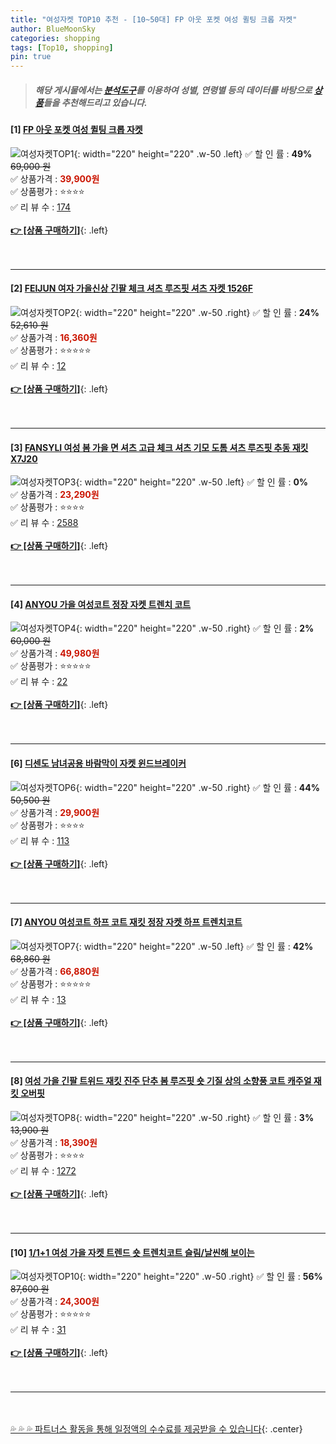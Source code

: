 ```yaml
---
title: "여성자켓 TOP10 추천 - [10~50대] FP 아웃 포켓 여성 퀼팅 크롭 자켓"
author: BlueMoonSky
categories: shopping
tags: [Top10, shopping]
pin: true
---
```


> ##### 해당 게시물에서는 [**분석도구**](https://itemscout.io/)를 이용하여 **성별**, **연령별** 등의 데이터를 바탕으로 [**상품**](https://link.coupang.com/a/baae76)들을 추천해드리고 있습니다.

#### [1] [FP 아웃 포켓 여성 퀼팅 크롭 자켓](https://link.coupang.com/re/AFFSDP?lptag=AF5964186&subid=bluemoonsky6999&pageKey=7623696142&traceid=V0-153&itemId=20217906490&vendorItemId=87307577505)
![여성자켓TOP1](https://thumbnail8.coupangcdn.com/thumbnails/remote/230x230ex/image/vendor_inventory/e206/6fb0b19a219b37a5eeefdd4e59ef9ec45f98ebceb82b4a830f96b6ae8e56.jpg){: width="220" height="220" .w-50 .left}
✅ 할 인 률 : **49%** ~~<del class="base-price"> 69,000  </del>원~~<br>
✅ 상품가격 : <span style="color:#cb1400"> **39,900원** </span><br>
✅ 상품평가 : ⭐⭐⭐⭐<br>
✅ 리 뷰 수 : [174](https://link.coupang.com/re/AFFSDP?lptag=AF5964186&subid=bluemoonsky6999&pageKey=7623696142&traceid=V0-153&itemId=20217906490&vendorItemId=87307577505)<br>
<br>
[**👉  [상품 구매하기]**](https://link.coupang.com/re/AFFSDP?lptag=AF5964186&subid=bluemoonsky6999&pageKey=7623696142&traceid=V0-153&itemId=20217906490&vendorItemId=87307577505){: .left}
<br>
<br>
<br>

***

#### [2] [FEIJUN 여자 가을신상 긴팔 체크 셔츠 루즈핏 셔츠 자켓 1526F](https://link.coupang.com/re/AFFSDP?lptag=AF5964186&subid=bluemoonsky6999&pageKey=7508500843&traceid=V0-153&itemId=19669045195&vendorItemId=86774657553)
![여성자켓TOP2](https://thumbnail10.coupangcdn.com/thumbnails/remote/230x230ex/image/vendor_inventory/dfe1/5605fed7ae82d9ccbc36d4312bfd1a593a913c34af67b3c9f56909da70f4.jpeg){: width="220" height="220" .w-50 .right}
✅ 할 인 률 : **24%** ~~<del class="base-price"> 52,610  </del>원~~<br>
✅ 상품가격 : <span style="color:#cb1400"> **16,360원** </span><br>
✅ 상품평가 : ⭐⭐⭐⭐⭐<br>
✅ 리 뷰 수 : [12](https://link.coupang.com/re/AFFSDP?lptag=AF5964186&subid=bluemoonsky6999&pageKey=7508500843&traceid=V0-153&itemId=19669045195&vendorItemId=86774657553)<br>
<br>
[**👉  [상품 구매하기]**](https://link.coupang.com/re/AFFSDP?lptag=AF5964186&subid=bluemoonsky6999&pageKey=7508500843&traceid=V0-153&itemId=19669045195&vendorItemId=86774657553){: .left}
<br>
<br>
<br>

***

#### [3] [FANSYLI 여성 봄 가을 면 셔츠 고급 체크 셔츠 기모 도톰 셔츠 루즈핏 추동 재킷 X7J20](https://link.coupang.com/re/AFFSDP?lptag=AF5964186&subid=bluemoonsky6999&pageKey=7488830617&traceid=V0-153&itemId=19578255776&vendorItemId=87289433658)
![여성자켓TOP3](https://thumbnail7.coupangcdn.com/thumbnails/remote/230x230ex/image/vendor_inventory/bace/d056b72672868abeb33c24f9aae37cbaabcba28ea1d96c4955701a7308e3.jpg){: width="220" height="220" .w-50 .left}
✅ 할 인 률 : **0%** <br>
✅ 상품가격 : <span style="color:#cb1400"> **23,290원** </span><br>
✅ 상품평가 : ⭐⭐⭐⭐<br>
✅ 리 뷰 수 : [2588](https://link.coupang.com/re/AFFSDP?lptag=AF5964186&subid=bluemoonsky6999&pageKey=7488830617&traceid=V0-153&itemId=19578255776&vendorItemId=87289433658)<br>
<br>
[**👉  [상품 구매하기]**](https://link.coupang.com/re/AFFSDP?lptag=AF5964186&subid=bluemoonsky6999&pageKey=7488830617&traceid=V0-153&itemId=19578255776&vendorItemId=87289433658){: .left}
<br>
<br>
<br>

***

#### [4] [ANYOU 가을 여성코트 정장 자켓 트렌치 코트](https://link.coupang.com/re/AFFSDP?lptag=AF5964186&subid=bluemoonsky6999&pageKey=6820454824&traceid=V0-153&itemId=19712282853&vendorItemId=87101219659)
![여성자켓TOP4](https://thumbnail6.coupangcdn.com/thumbnails/remote/230x230ex/image/vendor_inventory/8075/3972e4a1ceec0a3195d3ac7de17c21ab6e3d1dbc2dd8a41196f7e2c2859f.jpg){: width="220" height="220" .w-50 .right}
✅ 할 인 률 : **2%** ~~<del class="base-price"> 60,000  </del>원~~<br>
✅ 상품가격 : <span style="color:#cb1400"> **49,980원** </span><br>
✅ 상품평가 : ⭐⭐⭐⭐⭐<br>
✅ 리 뷰 수 : [22](https://link.coupang.com/re/AFFSDP?lptag=AF5964186&subid=bluemoonsky6999&pageKey=6820454824&traceid=V0-153&itemId=19712282853&vendorItemId=87101219659)<br>
<br>
[**👉  [상품 구매하기]**](https://link.coupang.com/re/AFFSDP?lptag=AF5964186&subid=bluemoonsky6999&pageKey=6820454824&traceid=V0-153&itemId=19712282853&vendorItemId=87101219659){: .left}
<br>
<br>
<br>

***

#### [6] [디센도 남녀공용 바람막이 자켓 윈드브레이커](https://link.coupang.com/re/AFFSDP?lptag=AF5964186&subid=bluemoonsky6999&pageKey=6794659906&traceid=V0-153&itemId=16018412382&vendorItemId=85580575695)
![여성자켓TOP6](https://thumbnail8.coupangcdn.com/thumbnails/remote/230x230ex/image/vendor_inventory/f083/073b58cfd1dd5dafd45f9c958c27899d4139e4580331a821d0bf650058ce.jpg){: width="220" height="220" .w-50 .right}
✅ 할 인 률 : **44%** ~~<del class="base-price"> 50,500  </del>원~~<br>
✅ 상품가격 : <span style="color:#cb1400"> **29,900원** </span><br>
✅ 상품평가 : ⭐⭐⭐⭐<br>
✅ 리 뷰 수 : [113](https://link.coupang.com/re/AFFSDP?lptag=AF5964186&subid=bluemoonsky6999&pageKey=6794659906&traceid=V0-153&itemId=16018412382&vendorItemId=85580575695)<br>
<br>
[**👉  [상품 구매하기]**](https://link.coupang.com/re/AFFSDP?lptag=AF5964186&subid=bluemoonsky6999&pageKey=6794659906&traceid=V0-153&itemId=16018412382&vendorItemId=85580575695){: .left}
<br>
<br>
<br>

***

#### [7] [ANYOU 여성코트 하프 코트 재킷 정장 자켓 하프 트렌치코트](https://link.coupang.com/re/AFFSDP?lptag=AF5964186&subid=bluemoonsky6999&pageKey=7501363246&traceid=V0-153&itemId=19636799305&vendorItemId=87100458281)
![여성자켓TOP7](https://thumbnail6.coupangcdn.com/thumbnails/remote/230x230ex/image/vendor_inventory/23e2/7a45234df7e33b1aee32a8920f4879f7b0ad7106cc045f643764aea1ed43.jpg){: width="220" height="220" .w-50 .left}
✅ 할 인 률 : **42%** ~~<del class="base-price"> 68,860  </del>원~~<br>
✅ 상품가격 : <span style="color:#cb1400"> **66,880원** </span><br>
✅ 상품평가 : ⭐⭐⭐⭐⭐<br>
✅ 리 뷰 수 : [13](https://link.coupang.com/re/AFFSDP?lptag=AF5964186&subid=bluemoonsky6999&pageKey=7501363246&traceid=V0-153&itemId=19636799305&vendorItemId=87100458281)<br>
<br>
[**👉  [상품 구매하기]**](https://link.coupang.com/re/AFFSDP?lptag=AF5964186&subid=bluemoonsky6999&pageKey=7501363246&traceid=V0-153&itemId=19636799305&vendorItemId=87100458281){: .left}
<br>
<br>
<br>

***

#### [8] [여성 가을 긴팔 트위드 재킷 진주 단추 봄 루즈핏 숏 기질 상의 소향풍 코트 캐주얼 재킷 오버핏](https://link.coupang.com/re/AFFSDP?lptag=AF5964186&subid=bluemoonsky6999&pageKey=7532552402&traceid=V0-153&itemId=19781712508&vendorItemId=86884544322)
![여성자켓TOP8](https://thumbnail6.coupangcdn.com/thumbnails/remote/230x230ex/image/vendor_inventory/e905/75ffb7607834337b206548d7d6f46a7cae352a24c9e0f13539783917bb0e.jpg){: width="220" height="220" .w-50 .right}
✅ 할 인 률 : **3%** ~~<del class="base-price"> 13,900  </del>원~~<br>
✅ 상품가격 : <span style="color:#cb1400"> **18,390원** </span><br>
✅ 상품평가 : ⭐⭐⭐⭐<br>
✅ 리 뷰 수 : [1272](https://link.coupang.com/re/AFFSDP?lptag=AF5964186&subid=bluemoonsky6999&pageKey=7532552402&traceid=V0-153&itemId=19781712508&vendorItemId=86884544322)<br>
<br>
[**👉  [상품 구매하기]**](https://link.coupang.com/re/AFFSDP?lptag=AF5964186&subid=bluemoonsky6999&pageKey=7532552402&traceid=V0-153&itemId=19781712508&vendorItemId=86884544322){: .left}
<br>
<br>
<br>

***

#### [10] [1/1+1 여성 가을 자켓 트렌드 숏 트렌치코트 슬림/날씬해 보이는](https://link.coupang.com/re/AFFSDP?lptag=AF5964186&subid=bluemoonsky6999&pageKey=7591164787&traceid=V0-153&itemId=20060271649&vendorItemId=87156274225)
![여성자켓TOP10](https://thumbnail7.coupangcdn.com/thumbnails/remote/230x230ex/image/vendor_inventory/0c85/d6092caebcb0d4841f379c8558d0d721b0a3867b3ff4207553fd433a5c81.jpg){: width="220" height="220" .w-50 .right}
✅ 할 인 률 : **56%** ~~<del class="base-price"> 87,600  </del>원~~<br>
✅ 상품가격 : <span style="color:#cb1400"> **24,300원** </span><br>
✅ 상품평가 : ⭐⭐⭐⭐⭐<br>
✅ 리 뷰 수 : [31](https://link.coupang.com/re/AFFSDP?lptag=AF5964186&subid=bluemoonsky6999&pageKey=7591164787&traceid=V0-153&itemId=20060271649&vendorItemId=87156274225)<br>
<br>
[**👉  [상품 구매하기]**](https://link.coupang.com/re/AFFSDP?lptag=AF5964186&subid=bluemoonsky6999&pageKey=7591164787&traceid=V0-153&itemId=20060271649&vendorItemId=87156274225){: .left}
<br>
<br>
<br>

***
<br><br>[💦 💦 💦 파트너스 활동을 통해 일정액의 수수료를 제공받을 수 있습니다](https://link.coupang.com/a/baae76){: .center}